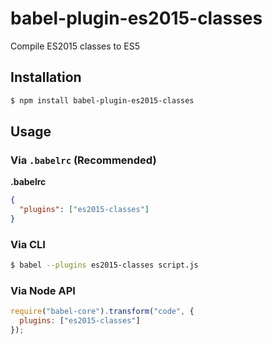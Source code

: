 # babel-plugin-es2015-classes

Compile ES2015 classes to ES5

## Installation

```sh
$ npm install babel-plugin-es2015-classes
```

## Usage

### Via `.babelrc` (Recommended)

**.babelrc**

```json
{
  "plugins": ["es2015-classes"]
}
```

### Via CLI

```sh
$ babel --plugins es2015-classes script.js
```

### Via Node API

```javascript
require("babel-core").transform("code", {
  plugins: ["es2015-classes"]
});
```
